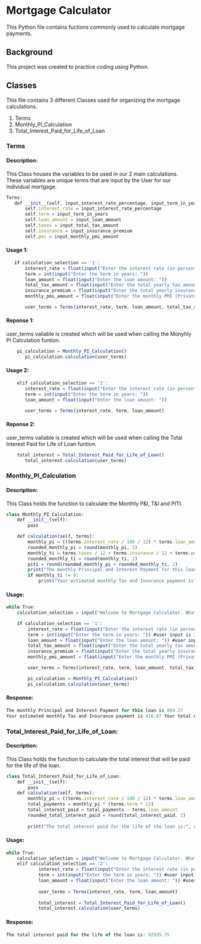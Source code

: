 # Mortgage Calculator

This Python file contains fuctions commonly used to calculate mortgage payments.

## Background
This project was created to practice coding using Python.

## Classes
This file contains 3 different Classes used for organizing the mortgage calculations.
  1. Terms
  2. Monthly_PI_Calculation
  3. Total_Interest_Paid_for_Life_of_Loan

### Terms
#### Description: 
This Class houses the variables to be used in our 2 main calculations. These variables are unique terms that are input by the User for our individual mortgage. 
 ```javascript
Terms:
    def __init__(self, input_interest_rate_percentage, input_term_in_years, input_loan_amount, input_total_tax_amount = 0, input_insurance_premium = 0, input_monthly_pmi_amount = 0):
        self.interest_rate = input_interest_rate_percentage
        self.term = input_term_in_years
        self.loan_amount = input_loan_amount
        self.taxes = input_total_tax_amount
        self.insurance = input_insurance_premium
        self.pmi = input_monthly_pmi_amount
```

#### Usage 1:
 ```javascript
    if calculation_selection == '1':
        interest_rate = float(input("Enter the interest rate (in percentage): "))
        term = int(input("Enter the term in years: "))
        loan_amount = float(input("Enter the loan amount: "))
        total_tax_amount = float(input("Enter the total yearly tax amount (optional, enter 0 if not applicable): "))
        insurance_premium = float(input("Enter the total yearly insurance premium (optional, enter 0 if not applicable): "))
        monthly_pmi_amount = float(input("Enter the monthly PMI (Private Mortgage Insurance) amount (optional, enter 0 if not applicable): "))

        user_terms = Terms(interest_rate, term, loan_amount, total_tax_amount, insurance_premium, monthly_pmi_amount)
```

#### Reponse 1:
user_terms valiable is created which will be used when calling the Monyhly PI Calculation funtion.
 ```javascript
     pi_calculation = Monthly_PI_Calculation()
        pi_calculation.calculation(user_terms)
```
#### Usage 2:
 ```javascript
     elif calculation_selection == '2':
        interest_rate = float(input("Enter the interest rate (in percentage): "))
        term = int(input("Enter the term in years: "))
        loan_amount = float(input("Enter the loan amount: "))

        user_terms = Terms(interest_rate, term, loan_amount)
```
#### Reponse 2:
user_terms valiable is created which will be used when calling the Total Interest Paid for Life of Loan funtion.
 ```javascript
     total_interest = Total_Interest_Paid_for_Life_of_Loan()
        total_interest.calculation(user_terms)
```
### Monthly_PI_Calculation
#### Description: 
This Class holds the function to calculate the Monthly P&I, T&I and PITI.
```javascript
class Monthly_PI_Calculation:
    def __init__(self):
        pass

    def calculation(self, terms):
        monthly_pi = ((terms.interest_rate / 100 / 12) * terms.loan_amount) / (1 - ((1 + (terms.interest_rate / 100 / 12)) ** (-(terms.term) * 12)))
        rounded_monthly_pi = round(monthly_pi, 2)
        monthly_ti = terms.taxes / 12 + terms.insurance / 12 + terms.pmi
        rounded_monthly_ti = round(monthly_ti, 2)
        piti = round(rounded_monthly_pi + rounded_monthly_ti, 2)
        print("The monthly Principal and Interest Payment for this loan is", rounded_monthly_pi)
        if monthly_ti != 0:
            print("Your estimated monthly Tax and Insurance payment is", rounded_monthly_ti, "Your total estimated monthly PITI payment is", piti)
```
#### Usage:
```javascript
while True: 
    calculation_selection = input("Welcome to Mortgage Calculator. What would you like to calculate today? (Enter '1' for Monthly PI / Enter '2' for Total interest paid for life of loan): ") #user input is 1

    if calculation_selection == '1':
        interest_rate = float(input("Enter the interest rate (in percentage): ")) #user input is 2.5
        term = int(input("Enter the term in years: ")) #user input is 30
        loan_amount = float(input("Enter the loan amount: ")) #user input is 220000
        total_tax_amount = float(input("Enter the total yearly tax amount (optional, enter 0 if not applicable): ")) #user input is 4000
        insurance_premium = float(input("Enter the total yearly insurance premium (optional, enter 0 if not applicable): ")) #user input is 1000
        monthly_pmi_amount = float(input("Enter the monthly PMI (Private Mortgage Insurance) amount (optional, enter 0 if not applicable): ")) #user input is 0

        user_terms = Terms(interest_rate, term, loan_amount, total_tax_amount, insurance_premium, monthly_pmi_amount)

        pi_calculation = Monthly_PI_Calculation()
        pi_calculation.calculation(user_terms)
```
#### Response:
```javascript
The monthly Principal and Interest Payment for this loan is 869.27
Your estimated monthly Tax and Insurance payment is 416.67 Your total estimated monthly PITI payment is 1285.94
```
### Total_Interest_Paid_for_Life_of_Loan:
#### Description:
This Class holds the function to calculate the total interest that will be paid for the life of the loan.
```javascript
class Total_Interest_Paid_for_Life_of_Loan:
    def __init__(self):
        pass
    def calculation(self, terms):
        monthly_pi = ((terms.interest_rate / 100 / 12) * terms.loan_amount) / (1 - ((1 + (terms.interest_rate / 100 / 12)) ** (-(terms.term) * 12)))
        total_payments = monthly_pi * (terms.term * 12)
        total_interest_paid = total_payments - terms.loan_amount
        rounded_total_interest_paid = round(total_interest_paid, 2)
        
        print("The total interest paid for the life of the loan is:", rounded_total_interest_paid)
```
#### Usage:
```javascript
while True: 
    calculation_selection = input("Welcome to Mortgage Calculator. What would you like to calculate today? (Enter '1' for Monthly PI / Enter '2' for Total interest paid for life of loan): ")
    elif calculation_selection == '2':
            interest_rate = float(input("Enter the interest rate (in percentage): ")) #user input is 2.5
            term = int(input("Enter the term in years: ")) #user input is 30
            loan_amount = float(input("Enter the loan amount: ")) #user input is 220000
    
            user_terms = Terms(interest_rate, term, loan_amount)
    
            total_interest = Total_Interest_Paid_for_Life_of_Loan()
            total_interest.calculation(user_terms)
```
#### Response:
```javascript
The total interest paid for the life of the loan is: 92935.75
```
